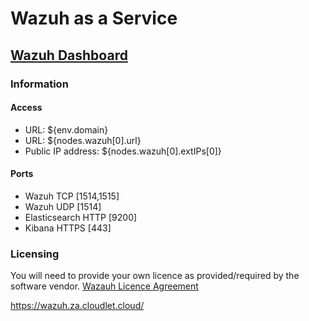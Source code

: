 # Wazuh as a Service

## [Wazuh Dashboard](https://${env.domain}:443)

### Information

#### Access

* URL: ${env.domain}
* URL: ${nodes.wazuh[0].url}
* Public IP address: ${nodes.wazuh[0].extIPs[0]}

#### Ports

* Wazuh TCP [1514,1515]
* Wazuh UDP [1514]
* Elasticsearch HTTP [9200]
* Kibana HTTPS [443]

### Licensing

You will need to provide your own licence as provided/required by the software vendor.
[Wazauh Licence Agreement](https://github.com/wazuh/wazuh/blob/master/LICENSE)


https://wazuh.za.cloudlet.cloud/